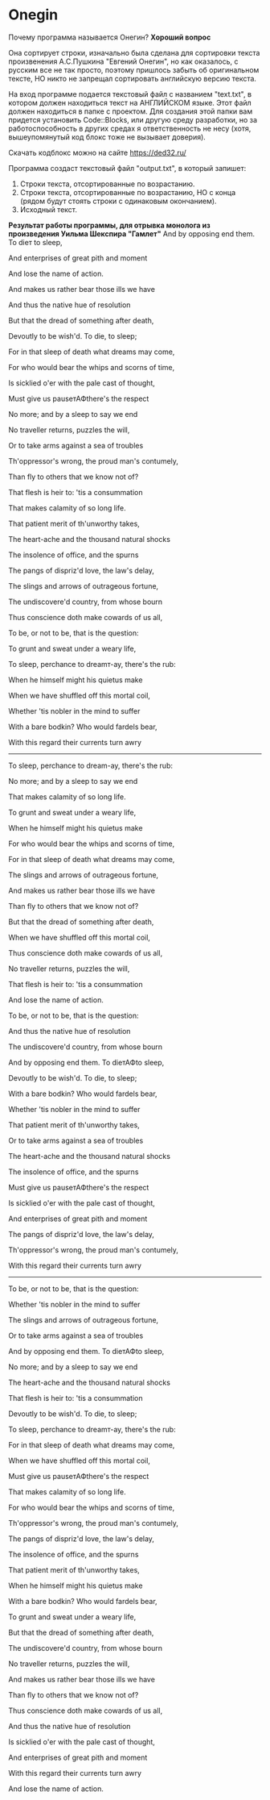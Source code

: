 # Onegin
Почему программа называется Онегин? **Хороший вопрос**

Она сортирует строки, изначально была сделана для сортировки текста произвенения А.С.Пушкина "Евгений Онегин", но как оказалось, с русским все не так просто, поэтому пришлось забыть об оригинальном тексте, НО никто не запрещал сортировать английскую версию текста.

На вход программе подается текстовый файл с названием "text.txt", в котором должен находиться текст на АНГЛИЙСКОМ языке. Этот файл должен находиться в папке с проектом. Для создания этой папки вам придется установить Code::Blocks, или другую среду разработки, но за работоспособность в других средах я ответственность не несу (хотя, вышеупомянутый код блокс тоже не вызывает доверия).

Скачать кодблокс можно на сайте https://ded32.ru/

Программа создаст текстовый файл "output.txt", в который запишет:
1) Строки текста, отсортированные по возрастанию.
2) Строки текста, отсортированные по возрастанию, НО с конца (рядом будут стоять строки с одинаковым окончанием).
3) Исходный текст.

**Результат работы программы, для отрывка монолога из произведения Уильма Шекспира "Гамлет"**
And by opposing end them. To dieт to sleep,

And enterprises of great pith and moment

And lose the name of action.

And makes us rather bear those ills we have

And thus the native hue of resolution

But that the dread of something after death,

Devoutly to be wish'd. To die, to sleep;

For in that sleep of death what dreams may come,

For who would bear the whips and scorns of time,

Is sicklied o'er with the pale cast of thought,

Must give us pauseтАФthere's the respect

No more; and by a sleep to say we end

No traveller returns, puzzles the will,

Or to take arms against a sea of troubles

Th'oppressor's wrong, the proud man's contumely,

Than fly to others that we know not of?

That flesh is heir to: 'tis a consummation

That makes calamity of so long life.

That patient merit of th'unworthy takes,

The heart-ache and the thousand natural shocks

The insolence of office, and the spurns

The pangs of dispriz'd love, the law's delay,

The slings and arrows of outrageous fortune,

The undiscovere'd country, from whose bourn

Thus conscience doth make cowards of us all,

To be, or not to be, that is the question:

To grunt and sweat under a weary life,

To sleep, perchance to dreamт-ay, there's the rub:

When he himself might his quietus make

When we have shuffled off this mortal coil,

Whether 'tis nobler in the mind to suffer

With a bare bodkin? Who would fardels bear,

With this regard their currents turn awry

-------------------------------------------------------------------
To sleep, perchance to dream-ay, there's the rub:

No more; and by a sleep to say we end

That makes calamity of so long life.

To grunt and sweat under a weary life,

When he himself might his quietus make

For who would bear the whips and scorns of time,

For in that sleep of death what dreams may come,

The slings and arrows of outrageous fortune,

And makes us rather bear those ills we have

Than fly to others that we know not of?

But that the dread of something after death,

When we have shuffled off this mortal coil,

Thus conscience doth make cowards of us all,

No traveller returns, puzzles the will,

That flesh is heir to: 'tis a consummation

And lose the name of action.

To be, or not to be, that is the question:

And thus the native hue of resolution

The undiscovere'd country, from whose bourn

And by opposing end them. To dieтАФto sleep,

Devoutly to be wish'd. To die, to sleep;

With a bare bodkin? Who would fardels bear,

Whether 'tis nobler in the mind to suffer

That patient merit of th'unworthy takes,

Or to take arms against a sea of troubles

The heart-ache and the thousand natural shocks

The insolence of office, and the spurns

Must give us pauseтАФthere's the respect

Is sicklied o'er with the pale cast of thought,

And enterprises of great pith and moment

The pangs of dispriz'd love, the law's delay,

Th'oppressor's wrong, the proud man's contumely,

With this regard their currents turn awry

-------------------------------------------------------------------
To be, or not to be, that is the question:

Whether 'tis nobler in the mind to suffer

The slings and arrows of outrageous fortune,

Or to take arms against a sea of troubles

And by opposing end them. To dieтАФto sleep,

No more; and by a sleep to say we end

The heart-ache and the thousand natural shocks

That flesh is heir to: 'tis a consummation

Devoutly to be wish'd. To die, to sleep;

To sleep, perchance to dreamт-ay, there's the rub:

For in that sleep of death what dreams may come,

When we have shuffled off this mortal coil,

Must give us pauseтАФthere's the respect

That makes calamity of so long life.

For who would bear the whips and scorns of time,

Th'oppressor's wrong, the proud man's contumely,

The pangs of dispriz'd love, the law's delay,

The insolence of office, and the spurns

That patient merit of th'unworthy takes,

When he himself might his quietus make

With a bare bodkin? Who would fardels bear,

To grunt and sweat under a weary life,

But that the dread of something after death,

The undiscovere'd country, from whose bourn

No traveller returns, puzzles the will,

And makes us rather bear those ills we have

Than fly to others that we know not of?

Thus conscience doth make cowards of us all,

And thus the native hue of resolution

Is sicklied o'er with the pale cast of thought,

And enterprises of great pith and moment

With this regard their currents turn awry

And lose the name of action.
